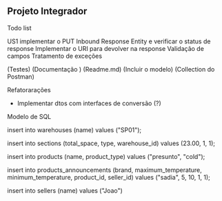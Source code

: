 ## Projeto Integrador

Todo list

US1
implementar o PUT Inbound
Response Entity e verificar o status de response
Implementar o URI para devolver na response
Validação de campos
Tratamento de exceções

(Testes)
(Documentação )
(Readme.md)
(Incluir o modelo)
(Collection do Postman)

Refatorarações
- Implementar dtos com interfaces de conversão (?)




Modelo de SQL

insert into warehouses (name) values ("SP01");

insert into sections (total_space, type, warehouse_id) values (23.00, 1, 1);

insert into products (name, product_type) values ("presunto", "cold");

insert into products_announcements (brand, maximum_temperature, minimum_temperature, product_id, seller_id) values ("sadia", 5, 10, 1, 1);

insert into sellers (name) values ("Joao")


